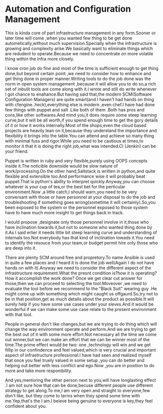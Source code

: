 # Automation and Configuration Management
This is kinda core of part infrastructure management in any form.Sooner or later time will come ,when you wanted few thing  to be get done autometically,without much supervision.Specially when the infrastructure is growing and complexity arise.We basically want to eliminate things which are redudent to operate.Because we need to concentrate on more volatile thing within the infra more closely.

I know cron job do fine and most of the time is sufficient enough to get thing done,but beyond certain point ,we need to consider how to enhance and get thing done in proper manner.Writing tools to do the job done was the norm in open system management ,because it will allow you to do so,a rich set of inbuilt tools are come along with it.I wrote and still do write whenever I got chance to enahance.But having said that,the modern SCM(Software Configuration Managers) are quite smart(and I haven't had hands on thing with cfengine..heck),everything else is modern ,even chef.I have had done few things with puppet and salt .Like both of them .Both has pros and cons,like other softwares.And mind you,it does require some steep learning curve,but it will be all worth,if you spend enough time to get the gory details of it or how it works internally.Most of the shops,even the cloud based projects are heavily  lean on it,because they understand the importance and flexibility  it brings into the table.You can attend and achieve so many thing with minimal fuss and rigor.While you need to be cautious at times,to monitor it that it is doing the right job,what was intended.CI (Jenkin) can be your friend.

Puppet is written in ruby and very flexible,purely using OOPS concepts inside it.The noticible downside would be slow nature of work/processing.On the other hand,Saltstack is written in python,and quite flexible and extensible too.And performance wise it will probably beat puppet.That is python's ability to interpret quickly.Anyway,you can choose whatever is your cup of tea,or the best bet for the perticular environment.Now ,a little catch,I should warn,you need to be very conversant with those or have personnel at your disposal to do the job and troubleshooting if something goes wrong(sometime it will certainly).So,you been exposed to the system or the personnel exposed to those system have to have much more insight to get things back in track.

I would propose ,designate only those personnel involve in it,those who have inclination towards it,but not to someone who wanted thing done by it.As I said erlier it needs little bit steep learning curve and understanding of internals too.Not everybody has that kind of inclination towads it.You need to identify the resouce from your team,or budget permit hire only those who are deep into it.

There are plenty SCM around free and propretory.To name Ansible is used in quite a few places and I heard it is done the job well(Again I do not have hands on with it).Anyway we need to consider the different aspect of the infrastructure requirement.What the presnt condition is?how it is operating? How it accomplish the work done?
Once we get clear cut answer for those,then we can proceed to selecting the tool.Moveover ,we need to evaluate the tool before we recommend to the "Black Suit" wearing guy .He might come up with something which might caught us offgaurd.So,try not to be in that position,get as much details about the product as possible.It will surely help if you have some use cases under your sleves.And it would be wonderful if we can make some use case relate to the present environment with that tool.

People in general don't like changes,but we are trying to do thing which will change the way environment operate and perform.And we are trying to get the best out of it with some more effort.Not necessary all the time we come out winner,but we can make an effort that we can be winner most of the time.The prime effect would be two: one ,technology will win and we get fillip in our confindence and feel valued,which is very crucial and important aspect of infrastructure professional.I have had seen and realized myself that once you feel truely valued in some setup ,you can do better and helping out better with less conflict and ego.Now ,you are in position to do more and take more responibility.

And yes,mentoring the other person next to you,will have longlasting effect .I am not sure how that can be done,becuse different people use different strategy to get along.To me,I am very open and straight to everyone,few don't like, but they come to terms when they spend some time with me.Yep,that's the I am.I beieve being genuine to everyone is key,they feel confident about you.
